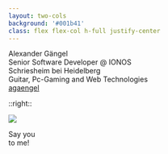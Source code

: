 ```yaml
---
layout: two-cols
background: '#001b41'
class: flex flex-col h-full justify-center
---
```

<div class="grid grid-cols-1 divide-y divide-accent-1 text-background-gray">
  <div class="text-3xl pb-4">
  Alexander
  Gängel
  </div>
  <div class="pt-4">
    <div class="flex pb-2"><mdi-account-circle class="fill-current text-accent-1 mr-2"/>Senior Software Developer @ IONOS</div>
    <div class="flex pb-2"><mdi-google-maps class="fill-current text-accent-1 mr-2"/>Schriesheim bei Heidelberg</div>
    <div class="flex pb-2"><mdi-heart class="fill-current text-accent-1 mr-2"/>Guitar, Pc-Gaming and Web Technologies</div>
    <div class="flex pb-2"><mdi-github class="fill-current text-accent-1 mr-2"/><a href="https://github.com/agaengel" target="_blank">agaengel</a></div>
  </div>
</div>

::right::

<img class="p-16 rounded-full"
  src="/avatar.png"
/>

<div class="absolute left-780px top-120px " >
  <div class="flex rounded-full bg-accent-3 font-serif p-4 w-20 h-20 justify-center">
    <span class="self-center">
    Say you<br> 
    to me!
    </span>
  </div>
</div>


<IonosLogo left="true" />

<Footer class="text-background-gray"
  title="Copyright © 1&1 IONOS SE 2021"
  :social="[
    { type: 'gh', username: 'ionos-deploy-now' }
  ]"
/>

<!--
Icons https://icones.js.org/
-->
